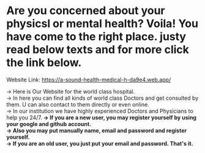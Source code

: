 # Are you concerned about your physicsl or mental health? Voila! You have come to the right place. justy read below texts and for more click the link below.

Website Link: https://a-sound-health-medical-h-da9e4.web.app/

-> Here is Our Website for the world class hospital.<br>
-> In here you can find all kinds of world class Doctors and get consulted by them. U can also contact to them directly or even online.<br>
-> In our institution we have highly experienced Doctors and Physicians to help you 24/7.<b>
-> If you are a new user, you may register yourself by using your google and github account.<br>
-> Also you may put manually name, email and password and register yourself.<br>
-> If you are an old user, you just put your email and password. That's it.
